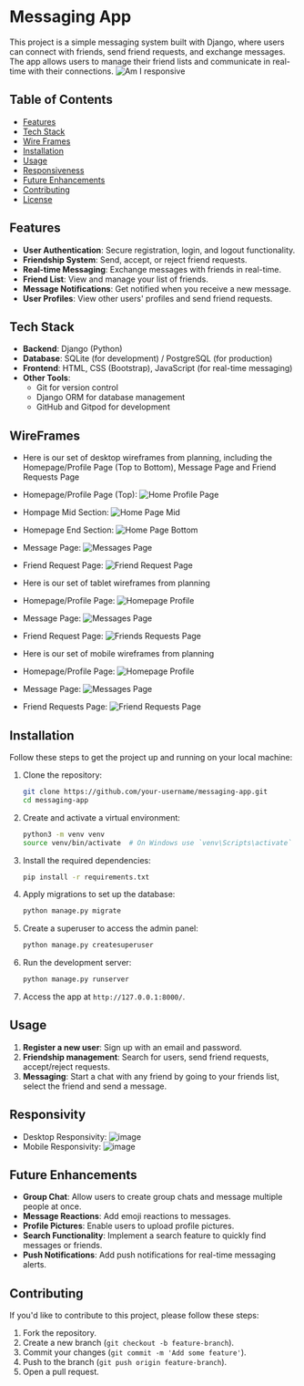 # Messaging App

This project is a simple messaging system built with Django, where users can connect with friends, send friend requests, and exchange messages. The app allows users to manage their friend lists and communicate in real-time with their connections.
![Am I responsive](https://github.com/user-attachments/assets/85c671f3-1849-4773-9ed1-66890c4e009e)


## Table of Contents

- [Features](#features)
- [Tech Stack](#tech-stack)
- [Wire Frames](#wireframes)
- [Installation](#installation)
- [Usage](#usage)
- [Responsiveness](#responsiveness)
- [Future Enhancements](#future-enhancements)
- [Contributing](#contributing)
- [License](#license)

## Features

- **User Authentication**: Secure registration, login, and logout functionality.
- **Friendship System**: Send, accept, or reject friend requests.
- **Real-time Messaging**: Exchange messages with friends in real-time.
- **Friend List**: View and manage your list of friends.
- **Message Notifications**: Get notified when you receive a new message.
- **User Profiles**: View other users' profiles and send friend requests.

## Tech Stack

- **Backend**: Django (Python)
- **Database**: SQLite (for development) / PostgreSQL (for production)
- **Frontend**: HTML, CSS (Bootstrap), JavaScript (for real-time messaging)
- **Other Tools**: 
  - Git for version control
  - Django ORM for database management
  - GitHub and Gitpod for development
 
## WireFrames

- Here is our set of desktop wireframes from planning, including the Homepage/Profile Page (Top to Bottom), Message Page and Friend Requests Page
- Homepage/Profile Page (Top): ![Home Profile Page](https://github.com/user-attachments/assets/b01ddc5a-85b3-44b1-b48c-ffa71149cbc5)
- Hompage Mid Section: ![Home Page Mid](https://github.com/user-attachments/assets/9eb6a5fb-fdb9-48ce-b873-e7f198c10a3a)
- Homepage End Section: ![Home Page Bottom](https://github.com/user-attachments/assets/1b3d72ea-8caf-4286-881f-be6a64927ddb)
- Message Page: ![Messages Page](https://github.com/user-attachments/assets/51b6add1-5ad1-4357-b58a-b2e3e731e689)
- Friend Request Page: ![Friend Request Page](https://github.com/user-attachments/assets/9664fb89-0713-4f83-89cb-619c9c82d1b7)

- Here is our set of tablet wireframes from planning
- Homepage/Profile Page: ![Homepage Profile](https://github.com/user-attachments/assets/279ae5a7-54d9-45a2-9abe-c8c2354f067d)
- Message Page: ![Messages Page](https://github.com/user-attachments/assets/45c3accc-c885-4343-b9c7-771e8f32774b)
- Friend Request Page: ![Friends Requests Page](https://github.com/user-attachments/assets/86446b99-aea1-4f35-9b8c-6674298f61ce)

- Here is our set of mobile wireframes from planning
- Homepage/Profile Page: ![Homepage Profile](https://github.com/user-attachments/assets/e65f2f89-659a-406a-813d-f5b2362c1149)
- Message Page: ![Messages Page](https://github.com/user-attachments/assets/0d30ec5d-79ac-4729-8312-f9c601b86b88)
- Friend Requests Page: ![Friend Requests Page](https://github.com/user-attachments/assets/8dd56e56-52a7-49c1-9c91-433d3bc9d5bf)

## Installation

Follow these steps to get the project up and running on your local machine:

1. Clone the repository:

    ```bash
    git clone https://github.com/your-username/messaging-app.git
    cd messaging-app
    ```

2. Create and activate a virtual environment:

    ```bash
    python3 -m venv venv
    source venv/bin/activate  # On Windows use `venv\Scripts\activate`
    ```

3. Install the required dependencies:

    ```bash
    pip install -r requirements.txt
    ```

4. Apply migrations to set up the database:

    ```bash
    python manage.py migrate
    ```

5. Create a superuser to access the admin panel:

    ```bash
    python manage.py createsuperuser
    ```

6. Run the development server:

    ```bash
    python manage.py runserver
    ```

7. Access the app at `http://127.0.0.1:8000/`.

## Usage

1. **Register a new user**: Sign up with an email and password.
2. **Friendship management**: Search for users, send friend requests, accept/reject requests.
3. **Messaging**: Start a chat with any friend by going to your friends list, select the friend and send a message.

## Responsivity
- Desktop Responsivity: ![image](https://github.com/user-attachments/assets/6e6c586c-7f44-4de3-912e-e4d89280ad5e)
- Mobile Responsivity: ![image](https://github.com/user-attachments/assets/c1464967-7f1c-40f5-8138-7abb136f738a)

## Future Enhancements

- **Group Chat**: Allow users to create group chats and message multiple people at once.
- **Message Reactions**: Add emoji reactions to messages.
- **Profile Pictures**: Enable users to upload profile pictures.
- **Search Functionality**: Implement a search feature to quickly find messages or friends.
- **Push Notifications**: Add push notifications for real-time messaging alerts.

## Contributing

If you'd like to contribute to this project, please follow these steps:

1. Fork the repository.
2. Create a new branch (`git checkout -b feature-branch`).
3. Commit your changes (`git commit -m 'Add some feature'`).
4. Push to the branch (`git push origin feature-branch`).
5. Open a pull request.
